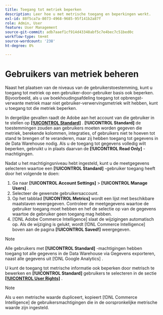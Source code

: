 ```yaml
---
title: Toegang tot metriek beperken
description: Leer hoe u met metrische toegang en beperkingen werkt.
exl-id: 88f5ca7a-8073-4968-9685-95f141b2a87f
role: Admin, User
feature: User Management
source-git-commit: adb7aaef1cf914d43348abf5c7e4bec7c51bed0c
workflow-type: tm+mt
source-wordcount: '238'
ht-degree: 0%

---
```


# Gebruikers van metriek beheren

Naast het plaatsen van de niveaus van de gebruikerstoestemming, kunt u toegang tot metriek op een gebruiker-door-gebruiker basis ook beperken. Bijvoorbeeld, als u uw boekhoudingsafdeling toegang tot opbrengst-verwante metriek maar niet gebruiker-verwervingsmetriek wilt hebben, kunt u toegang tot die metriek beperken.

In dergelijke gevallen raadt de Adobe aan het account van die gebruiker in te stellen op **[[!UICONTROL Standard]](../../administrator/user-management/user-management.md)** . **[!UICONTROL Standard]** de toestemmingen zouden aan gebruikers moeten worden gegeven die metriek, berekende kolommen, integraties, of gebruikers niet te hoeven tot stand te brengen of te veranderen, maar zij hebben toegang tot gegevens in de Data Warehouse nodig. Als u de toegang tot gegevens volledig wilt beperken, gebruikt u in plaats daarvan de **[!UICONTROL Read Only]** -machtigingen.

Nadat u het machtigingsniveau hebt ingesteld, kunt u de meetgegevens selecteren waartoe een **[!UICONTROL Standard]** -gebruiker toegang heeft door het volgende te doen:

1. Ga naar **[!UICONTROL Account Settings]** > **[!UICONTROL Manage Users]** .
1. Selecteer de gewenste gebruikersaccount.
1. Op het tabblad **[!UICONTROL Metrics]** wordt een lijst met beschikbare maatstaven weergegeven. Controleer de meetgegevens waartoe de gebruiker toegang moet hebben en hef de selectie op van de gegevens waartoe de gebruiker geen toegang mag hebben.
1. [!DNL Adobe Commerce Intelligence] slaat de wijzigingen automatisch op. Als de wijziging is gelukt, wordt [!DNL Commerce Intelligence] boven aan de pagina **[!UICONTROL Saved!]** weergegeven.

>[!NOTE]
>
>Alle gebruikers met **[!UICONTROL Standard]** -machtigingen hebben toegang tot alle gegevens in de Data Warehouse via Gegevens exporteren, naast alle gegevens uit [!DNL Google Analytics] .

U kunt de toegang tot metrische informatie ook beperken door metrisch te bewerken en **[!UICONTROL Standard]** gebruikers te selecteren in de sectie **[[!UICONTROL User Rights]](../../data-user/reports/ess-manage-data-metrics.md)** .

>[!NOTE]
>
>Als u een metrische waarde dupliceert, kopieert [!DNL Commerce Intelligence] de gebruikersmachtigingen die in de oorspronkelijke metrische waarde zijn ingesteld.
